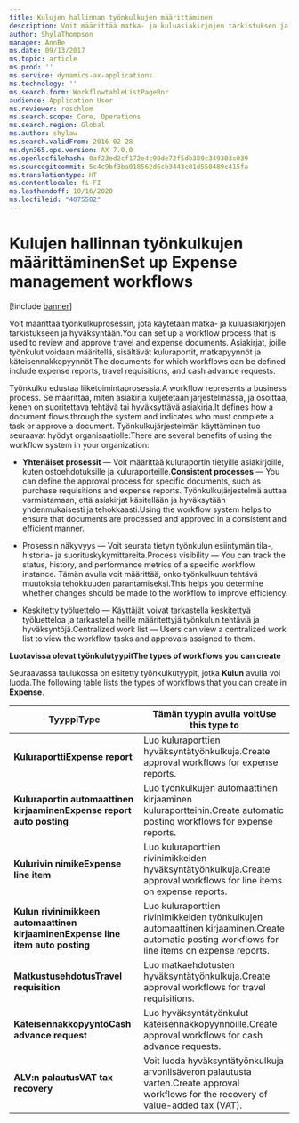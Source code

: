 ```yaml
---
title: Kulujen hallinnan työnkulkujen määrittäminen
description: Voit määrittää matka- ja kuluasiakirjojen tarkistuksen ja hyväksynnän työnkulkuprosessin.
author: ShylaThompson
manager: AnnBe
ms.date: 09/13/2017
ms.topic: article
ms.prod: ''
ms.service: dynamics-ax-applications
ms.technology: ''
ms.search.form: WorkflowtableListPageRnr
audience: Application User
ms.reviewer: roschlom
ms.search.scope: Core, Operations
ms.search.region: Global
ms.author: shylaw
ms.search.validFrom: 2016-02-28
ms.dyn365.ops.version: AX 7.0.0
ms.openlocfilehash: 0af23ed2cf172e4c90de72f5db389c349303c039
ms.sourcegitcommit: 5c4c9bf3ba018562d6cb3443c01d550489c415fa
ms.translationtype: HT
ms.contentlocale: fi-FI
ms.lasthandoff: 10/16/2020
ms.locfileid: "4075502"
---
```

# <a name="set-up-expense-management-workflows"></a><span data-ttu-id="5ba66-103">Kulujen hallinnan työnkulkujen määrittäminen</span><span class="sxs-lookup"><span data-stu-id="5ba66-103">Set up Expense management workflows</span></span>

[!include [banner](../includes/banner.md)]

<span data-ttu-id="5ba66-104">Voit määrittää työnkulkuprosessin, jota käytetään matka- ja kuluasiakirjojen tarkistukseen ja hyväksyntään.</span><span class="sxs-lookup"><span data-stu-id="5ba66-104">You can set up a workflow process that is used to review and approve travel and expense documents.</span></span> <span data-ttu-id="5ba66-105">Asiakirjat, joille työnkulut voidaan määritellä, sisältävät kuluraportit, matkapyynnöt ja käteisennakkopyynnöt.</span><span class="sxs-lookup"><span data-stu-id="5ba66-105">The documents for which workflows can be defined include expense reports, travel requisitions, and cash advance requests.</span></span>

<span data-ttu-id="5ba66-106">Työnkulku edustaa liiketoimintaprosessia.</span><span class="sxs-lookup"><span data-stu-id="5ba66-106">A workflow represents a business process.</span></span> <span data-ttu-id="5ba66-107">Se määrittää, miten asiakirja kuljetetaan järjestelmässä, ja osoittaa, kenen on suoritettava tehtävä tai hyväksyttävä asiakirja.</span><span class="sxs-lookup"><span data-stu-id="5ba66-107">It defines how a document flows through the system and indicates who must complete a task or approve a document.</span></span> <span data-ttu-id="5ba66-108">Työnkulkujärjestelmän käyttäminen tuo seuraavat hyödyt organisaatiolle:</span><span class="sxs-lookup"><span data-stu-id="5ba66-108">There are several benefits of using the workflow system in your organization:</span></span>

-   <span data-ttu-id="5ba66-109">**Yhtenäiset prosessit** — Voit määrittää kuluraportin tietyille asiakirjoille, kuten ostoehdotuksille ja kuluraporteille.</span><span class="sxs-lookup"><span data-stu-id="5ba66-109">**Consistent processes** — You can define the approval process for specific documents, such as purchase requisitions and expense reports.</span></span> <span data-ttu-id="5ba66-110">Työnkulkujärjestelmä auttaa varmistamaan, että asiakirjat käsitellään ja hyväksytään yhdenmukaisesti ja tehokkaasti.</span><span class="sxs-lookup"><span data-stu-id="5ba66-110">Using the workflow system helps to ensure that documents are processed and approved in a consistent and efficient manner.</span></span>

-   <span data-ttu-id="5ba66-111">Prosessin näkyvyys — Voit seurata tietyn työnkulun esiintymän tila-, historia- ja suorituskykymittareita.</span><span class="sxs-lookup"><span data-stu-id="5ba66-111">Process visibility — You can track the status, history, and performance metrics of a specific workflow instance.</span></span> <span data-ttu-id="5ba66-112">Tämän avulla voit määrittää, onko työnkulkuun tehtävä muutoksia tehokkuuden parantamiseksi.</span><span class="sxs-lookup"><span data-stu-id="5ba66-112">This helps you determine whether changes should be made to the workflow to improve efficiency.</span></span>

-   <span data-ttu-id="5ba66-113">Keskitetty työluettelo — Käyttäjät voivat tarkastella keskitettyä työluetteloa ja tarkastella heille määritettyjä työnkulun tehtäviä ja hyväksyntöjä.</span><span class="sxs-lookup"><span data-stu-id="5ba66-113">Centralized work list — Users can view a centralized work list to view the workflow tasks and approvals assigned to them.</span></span> 

<span data-ttu-id="5ba66-114">**Luotavissa olevat työnkulutyypit**</span><span class="sxs-lookup"><span data-stu-id="5ba66-114">**The types of workflows you can create**</span></span>

<span data-ttu-id="5ba66-115">Seuraavassa taulukossa on esitetty työnkulkutyypit, jotka **Kulun** avulla voi luoda.</span><span class="sxs-lookup"><span data-stu-id="5ba66-115">The following table lists the types of workflows that you can create in **Expense**.</span></span>


|              <span data-ttu-id="5ba66-116"><strong>Tyyppi</strong></span><span class="sxs-lookup"><span data-stu-id="5ba66-116"><strong>Type</strong></span></span>              |                   <span data-ttu-id="5ba66-117"><strong>Tämän tyypin avulla voit</strong></span><span class="sxs-lookup"><span data-stu-id="5ba66-117"><strong>Use this type to</strong></span></span>                   |
|-------------------------------------------------|-----------------------------------------------------------------------|
|         <span data-ttu-id="5ba66-118"><strong>Kuluraportti</strong></span><span class="sxs-lookup"><span data-stu-id="5ba66-118"><strong>Expense report</strong></span></span>         |            <span data-ttu-id="5ba66-119">Luo kuluraporttien hyväksyntätyönkulkuja.</span><span class="sxs-lookup"><span data-stu-id="5ba66-119">Create approval workflows for expense reports.</span></span>             |
|  <span data-ttu-id="5ba66-120"><strong>Kuluraportin automaattinen kirjaaminen</strong></span><span class="sxs-lookup"><span data-stu-id="5ba66-120"><strong>Expense report auto posting</strong></span></span>   |        <span data-ttu-id="5ba66-121">Luo työnkulkujen automaattinen kirjaaminen kuluraportteihin.</span><span class="sxs-lookup"><span data-stu-id="5ba66-121">Create automatic posting workflows for expense reports.</span></span>        |
|       <span data-ttu-id="5ba66-122"><strong>Kulurivin nimike</strong></span><span class="sxs-lookup"><span data-stu-id="5ba66-122"><strong>Expense line item</strong></span></span>        |     <span data-ttu-id="5ba66-123">Luo kuluraporttien rivinimikkeiden hyväksyntätyönkulkuja.</span><span class="sxs-lookup"><span data-stu-id="5ba66-123">Create approval workflows for line items on expense reports.</span></span>      |
| <span data-ttu-id="5ba66-124"><strong>Kulun rivinimikkeen automaattinen kirjaaminen</strong></span><span class="sxs-lookup"><span data-stu-id="5ba66-124"><strong>Expense line item auto posting</strong></span></span> | <span data-ttu-id="5ba66-125">Luo kuluraporttien rivinimikkeiden työnkulkujen automaattinen kirjaaminen.</span><span class="sxs-lookup"><span data-stu-id="5ba66-125">Create automatic posting workflows for line items on expense reports.</span></span> |
|       <span data-ttu-id="5ba66-126"><strong>Matkustusehdotus</strong></span><span class="sxs-lookup"><span data-stu-id="5ba66-126"><strong>Travel requisition</strong></span></span>       |          <span data-ttu-id="5ba66-127">Luo matkaehdotusten hyväksyntätyönkulkuja.</span><span class="sxs-lookup"><span data-stu-id="5ba66-127">Create approval workflows for travel requisitions.</span></span>           |
|      <span data-ttu-id="5ba66-128"><strong>Käteisennakkopyyntö</strong></span><span class="sxs-lookup"><span data-stu-id="5ba66-128"><strong>Cash advance request</strong></span></span>      |         <span data-ttu-id="5ba66-129">Luo hyväksyntätyönkulut käteisennakkopyynnöille.</span><span class="sxs-lookup"><span data-stu-id="5ba66-129">Create approval workflows for cash advance requests.</span></span>          |
|        <span data-ttu-id="5ba66-130"><strong>ALV:n palautus</strong></span><span class="sxs-lookup"><span data-stu-id="5ba66-130"><strong>VAT tax recovery</strong></span></span>        | <span data-ttu-id="5ba66-131">Voit luoda hyväksyntätyönkulkuja arvonlisäveron palautusta varten.</span><span class="sxs-lookup"><span data-stu-id="5ba66-131">Create approval workflows for the recovery of value-added tax (VAT).</span></span>  |


